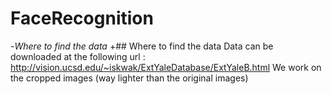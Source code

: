 
# FaceRecognition
 
-*Where to find the data*
+## Where to find the data
 Data can be downloaded at the following url : http://vision.ucsd.edu/~iskwak/ExtYaleDatabase/ExtYaleB.html
 We work on the cropped images (way lighter than the original images)

